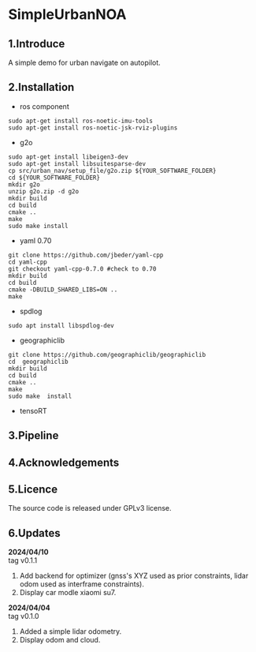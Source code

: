 # SimpleUrbanNOA

## 1.Introduce
A simple demo for urban navigate on autopilot. <br>

## 2.Installation
+ ros component
```
sudo apt-get install ros-noetic-imu-tools
sudo apt-get install ros-noetic-jsk-rviz-plugins
```
+ g2o <br>
```shell
sudo apt-get install libeigen3-dev
sudo apt-get install libsuitesparse-dev 
cp src/urban_nav/setup_file/g2o.zip ${YOUR_SOFTWARE_FOLDER}
cd ${YOUR_SOFTWARE_FOLDER}
mkdir g2o
unzip g2o.zip -d g2o
mkdir build
cd build
cmake ..
make 
sudo make install 
```
+ yaml 0.70
```shell
git clone https://github.com/jbeder/yaml-cpp
cd yaml-cpp
git checkout yaml-cpp-0.7.0 #check to 0.70
mkdir build 
cd build
cmake -DBUILD_SHARED_LIBS=ON ..
make 
```
+ spdlog
```shell
sudo apt install libspdlog-dev
```
+ geographiclib
```
git clone https://github.com/geographiclib/geographiclib
cd  geographiclib
mkdir build
cd build
cmake ..
make 
sudo make  install
```
+ tensoRT


## 3.Pipeline


## 4.Acknowledgements



## 5.Licence
The source code is released under GPLv3 license. <br>

## 6.Updates

**2024/04/10** <br>
tag v0.1.1 <br>
1. Add backend for optimizer (gnss's XYZ used as prior constraints, lidar odom used as interframe constraints). <br>
2. Display car modle xiaomi su7. <br>

**2024/04/04** <br>
tag v0.1.0 <br>
1. Added a simple lidar odometry. <br>
2. Display odom and cloud. <br>
<br>